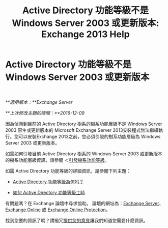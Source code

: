 ﻿---
title: 'Active Directory 功能等級不是 Windows Server 2003 或更新版本: Exchange 2013 Help'
TOCTitle: Active Directory 功能等級不是 Windows Server 2003 或更新版本
ms:assetid: 45f45976-62ac-4b6c-889a-ebd449402009
ms:mtpsurl: https://technet.microsoft.com/zh-tw/library/ms.exch.setupreadiness.forestlevelnotwin2003native(v=EXCHG.150)
ms:contentKeyID: 50473042
ms.date: 05/21/2018
mtps_version: v=EXCHG.150
ms.translationtype: MT
---

# Active Directory 功能等級不是 Windows Server 2003 或更新版本

 

_**適用版本：**Exchange Server_

_**上次修改主題的時間：**2016-12-09_

因為偵測到目前的 Active Directory 樹系的樹系功能層級不是 Windows Server 2003 原生或更新版本的 Microsoft Exchange Server 2013安裝程式無法繼續執行。您可以安裝Exchange 2013之前，您必須引發的樹系功能層級為 Windows Server 2003 或更新版本。

如需如何引發目前 Active Directory 樹系的 Windows Server 2003 或更新版本的樹系功能層級資訊，請參閱 ＜[引發樹系功能等級](https://go.microsoft.com/fwlink/p/?linkid=294831)。

如需 Active Directory 功能等級的詳細資訊，請參閱下列主題：

  - [Active Directory 功能等級為何吗？](https://go.microsoft.com/fwlink/p/?linkid=294832)

  - [如何 Active Directory 功能等級工時](https://go.microsoft.com/fwlink/p/?linkid=294833)

有問題嗎？在 Exchange 論壇中尋求協助。 論壇的網址為：[Exchange Server](https://go.microsoft.com/fwlink/p/?linkid=60612)、 [Exchange Online](https://go.microsoft.com/fwlink/p/?linkid=267542) 或 [Exchange Online Protection](https://go.microsoft.com/fwlink/p/?linkid=285351)。

找到您要的資訊了嗎？請撥冗[提供您的意見](mailto:exsetuphelpfeedback@microsoft.com?subject=exchange%202013%20setup%20help%20feedbac)讓我們知道您需要什麼資訊。


